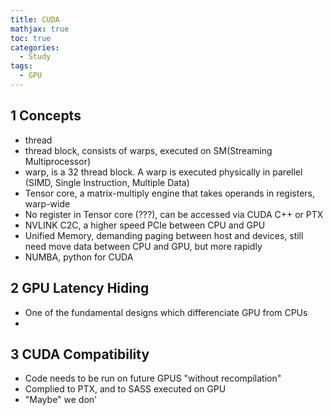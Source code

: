 ```yaml
---
title: CUDA
mathjax: true
toc: true
categories:
  - Study
tags:
  - GPU
---
```



## 1 Concepts
- thread
- thread block, consists of warps, executed on SM(Streaming Multiprocessor)
- warp, is a 32 thread block. A warp is executed physically in parellel (SIMD, Single Instruction, Multiple Data) 
- Tensor core, a matrix-multiply engine that takes operands in registers, warp-wide
- No register in Tensor core (???), can be accessed via CUDA C++ or PTX
- NVLINK C2C, a higher speed PCIe between CPU and GPU
- Unified Memory, demanding paging between host and devices, still need move data between CPU and GPU, but more rapidly
- NUMBA, python for CUDA

## 2 GPU Latency Hiding
- One of the fundamental designs which differenciate GPU from CPUs
- 

## 3 CUDA Compatibility
- Code needs to be run on future GPUS "without recompilation"
- Complied to PTX, and to SASS executed on GPU
- "Maybe" we don'
